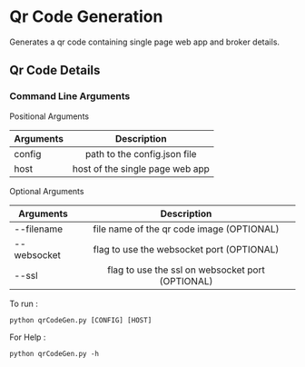 # Qr Code Generation
Generates a qr code containing single page web app and broker details.

## Qr Code Details

### Command Line Arguments

Positional Arguments

| Arguments     | Description  |
| ------------- |:-------------:|
| config        | path to the config.json file |
| host          | host of the single page web app|

Optional Arguments

| Arguments     | Description |
| ------------- |:---------------:|
| --filename     | file name of the qr code image (OPTIONAL)|
| --websocket    | flag to use the websocket port (OPTIONAL)|
| --ssl    | flag to use the ssl on websocket port (OPTIONAL)|



To run : 

```python qrCodeGen.py [CONFIG] [HOST]```

For Help :

```python qrCodeGen.py -h```



